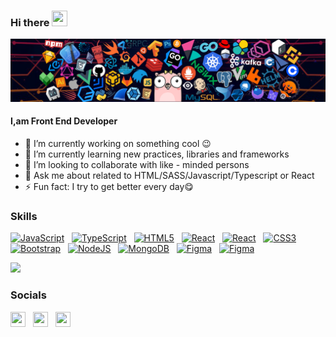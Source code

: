 ### Hi there <a href="https://www.gautamkrishnar.com/"><img src="https://media.giphy.com/media/hvRJCLFzcasrR4ia7z/giphy.gif" width="25px" height="25px"></a>

<img src="./header_1.png">

#### I,am Front End Developer

- 🔭 I’m currently working on something cool 😉
- 🌱 I’m currently learning new practices, libraries and frameworks
- 👯 I’m looking to collaborate with like - minded persons
- 💬 Ask me about related to HTML/SASS/Javascript/Typescript or React
- ⚡ Fun fact: I try to get better every day😋​

### Skills

<p align="left">
<a href="https://developer.mozilla.org/en-US/docs/Web/JavaScript" target="_blank" rel="noreferrer"><img src="https://raw.githubusercontent.com/danielcranney/readme-generator/main/public/icons/skills/javascript-colored.svg" width="26" height="26" alt="JavaScript" /></a>
&nbsp;
<a href="https://www.typescriptlang.org/" target="_blank" rel="noreferrer"><img src="https://raw.githubusercontent.com/danielcranney/readme-generator/main/public/icons/skills/typescript-colored.svg" width="26" height="26" alt="TypeScript" /></a>
&nbsp;
<a href="https://developer.mozilla.org/en-US/docs/Glossary/HTML5" target="_blank" rel="noreferrer"><img src="https://raw.githubusercontent.com/danielcranney/readme-generator/main/public/icons/skills/html5-colored.svg" width="26" height="26" alt="HTML5" /></a>
&nbsp;
<a href="https://reactjs.org/" target="_blank" rel="noreferrer"><img src="https://raw.githubusercontent.com/danielcranney/readme-generator/main/public/icons/skills/react-colored.svg" width="26" height="26" alt="React" /></a>
&nbsp;
<a href="https://webpack.js.org/" target="_blank" rel="noreferrer"><img src="https://webpack.js.org/icon-square-small.85ba630cf0c5f29ae3e3.svg" width="26" height="26" alt="React" /></a>
&nbsp;
<a href="https://www.w3.org/TR/CSS/#css" target="_blank" rel="noreferrer"><img src="https://raw.githubusercontent.com/danielcranney/readme-generator/main/public/icons/skills/css3-colored.svg" width="26" height="26" alt="CSS3" /></a>
&nbsp;
<a href="https://getbootstrap.com/" target="_blank" rel="noreferrer"><img src="https://raw.githubusercontent.com/danielcranney/readme-generator/main/public/icons/skills/bootstrap-colored.svg" width="26" height="26" alt="Bootstrap" /></a>
&nbsp;
<a href="https://nodejs.org/en/" target="_blank" rel="noreferrer"><img src="https://raw.githubusercontent.com/danielcranney/readme-generator/main/public/icons/skills/nodejs-colored.svg" width="26" height="26" alt="NodeJS" /></a>
&nbsp;
<a href="https://www.mongodb.com/" target="_blank" rel="noreferrer"><img src="https://raw.githubusercontent.com/danielcranney/readme-generator/main/public/icons/skills/mongodb-colored.svg" width="26" height="26" alt="MongoDB" /></a>
&nbsp;
<a href="https://www.figma.com/" target="_blank" rel="noreferrer"><img src="https://raw.githubusercontent.com/danielcranney/readme-generator/main/public/icons/skills/figma-colored.svg" width="26" height="26" alt="Figma" /></a>
&nbsp;
<a href="https://mariadb.org/" target="_blank" rel="noreferrer"><img src="https://mariadb.org/wp-content/themes/twentynineteen-child/icons/logo_seal.svg" width="26" height="26" alt="Figma" /></a>
</p>

<a href="https://www.github.com/nikitaesman" target="_blank" rel="noreferrer">
<img src="https://img.shields.io/github/followers/nikitaesman?logo=github&style=for-the-badge&color=0891b2&labelColor=1c1917" /></a>

### Socials

<p align="left">
<a href="https://www.github.com/nikitaesman" target="_blank" rel="noreferrer"><img src="https://raw.githubusercontent.com/danielcranney/readme-generator/main/public/icons/socials/github.svg" width="24" height="24" /></a>
&nbsp;
<a href="https://vk.com/nikitaesman" target="_blank" rel="noreferrer"><img src="https://upload.wikimedia.org/wikipedia/commons/thumb/4/4e/VK_Compact_Logo.svg/2048px-VK_Compact_Logo.svg.png" width="24" height="24" /></a>
&nbsp;
<a href="https://www.instagram.com/nikitaesman/" target="_blank" rel="noreferrer"><img src="https://cdn.worldvectorlogo.com/logos/instagram-2016-6.svg" width="24" height="24" /></a>
</p>


